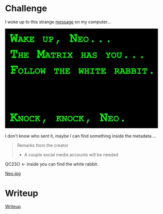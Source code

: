 # Challenge 

I woke up to this strange [message](https://drive.google.com/file/d/1fo74q9lvvWMz18s-hzkxoFl32k1hE3zJ/view?usp=drive_link) on my computer... 

![](files/Neo.jpg)

I don't know who sent it, maybe I can find something inside the metadata....

> Remarks from the creator
> - A couple social media accounts will be needed

QC23{} <- inside you can find the white rabbit.

[Neo.jpg](files/Neo.jpg)

# Writeup

[Writeup](WRITEUP.md)
